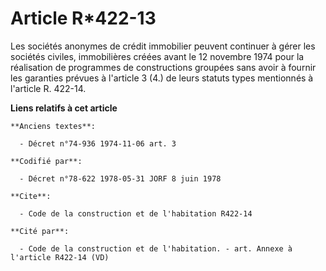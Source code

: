# Article R*422-13

Les sociétés anonymes de crédit immobilier peuvent continuer à gérer les sociétés civiles, immobilières créées avant le 12
novembre 1974 pour la réalisation de programmes de constructions groupées sans avoir à fournir les garanties prévues à
l'article 3 (4.) de leurs statuts types mentionnés à l'article R. 422-14.

**Liens relatifs à cet article**

	**Anciens textes**:

	  - Décret n°74-936 1974-11-06 art. 3

	**Codifié par**:

	  - Décret n°78-622 1978-05-31 JORF 8 juin 1978

	**Cite**:

	  - Code de la construction et de l'habitation R422-14

	**Cité par**:

	  - Code de la construction et de l'habitation. - art. Annexe à l'article R422-14 (VD)
